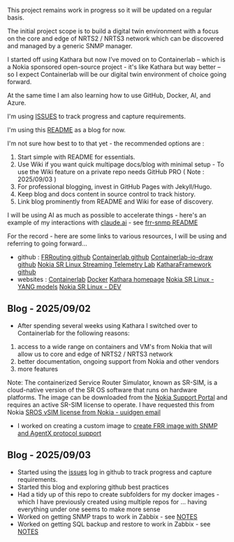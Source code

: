 This project remains work in progress so it will be updated on a regular basis.

The initial project scope is to build a digital twin environment with a focus on the core and edge of NRTS2 / NRTS3 network which can be discovered and managed by a generic SNMP manager.

I started off using Kathara but now I’ve moved on to Containerlab – which is a Nokia sponsored open-source project - it's like Kathara but way better – so I expect Containerlab will be our digital twin environment of choice going forward.

At the same time I am also learning how to use GitHub, Docker, AI, and Azure.

I'm using [ISSUES](https://github.com/mmorrow24work/digital-twin-containerlab/issues) to track progress and capture requirements.

I'm using this [README](https://github.com/mmorrow24work/digital-twin-containerlab/blob/main/README.md) as a blog for now. 

I'm not sure how best to to that yet - the recommended options are :

1. Start simple with README for essentials.
1. Use Wiki if you want quick multipage docs/blog with minimal setup - To use the Wiki feature on a private repo needs GitHub PRO ( Note : 2025/09/03 ) 
1. For professional blogging, invest in GitHub Pages with Jekyll/Hugo.
1. Keep blog and docs content in source control to track history.
1. Link blog prominently from README and Wiki for ease of discovery.

I will be using AI as much as possible to accelerate things - here's an example of my interactions with [claude.ai](https://claude.ai/) - see [frr-snmp README](https://github.com/mmorrow24work/digital-twin-containerlab/blob/main/docker_custom_image/frr-snmp/readme.md)

For the record - here are some links to various resources, I will be using and referring to going forward...

* github :
[FRRouting github](https://github.com/FRRouting)
[Containerlab github](https://github.com/srl-labs/containerlab)
[Containerlab-io-draw github](https://github.com/srl-labs/clab-io-draw)
[Nokia SR Linux Streaming Telemetry Lab](https://github.com/srl-labs/srl-telemetry-lab)
[KatharaFramework github](https://github.com/KatharaFramework)
* websites :
[Containerlab](https://containerlab.dev)
[Docker](https://docs.docker.com/)
[Kathara homepage](https://www.kathara.org/)
[Nokia SR Linux - YANG models](https://yang.srlinux.dev)
[Nokia SR Linux - DEV](https://srlinux.dev)

## Blog - 2025/09/02

* After spending several weeks using Kathara I switched over to Containerlab for the following reasons:

1. access to a wide range on containers and VM's from Nokia that will allow us to core and edge of NRTS2 / NRTS3 network
1. better documentation, ongoing support from Nokia and other vendors
1. more features

Note: The containerized Service Router Simulator, known as SR-SIM, is a cloud-native version of the SR OS software that runs on hardware platforms. The image can be downloaded from the [Nokia Support Portal](https://customer.nokia.com/support/s/) and requires an active SR-SIM license to operate. I have requested this from Nokia [SROS vSIM license from Nokia - uuidgen email](https://github.com/mmorrow24work/digital-twin-containerlab/issues/1)

* I worked on creating a custom image to [create FRR image with SNMP and AgentX protocol support](https://github.com/mmorrow24work/digital-twin-containerlab/blob/main/frr-snmp.md)

## Blog - 2025/09/03

* Started using the [issues](https://github.com/mmorrow24work/digital-twin-containerlab/issues) log in github to track progress and capture requirements.
* Started this blog and exploring github best practices
* Had a tidy up of this repo to create subfolders for my docker images - which I have previously created using multiple repos for ... having everything under one seems to make more sense
* Worked on getting SNMP traps to work in Zabbix - see [NOTES](https://github.com/mmorrow24work/digital-twin-containerlab/blob/main/NOTES.md)
* Worked on getting SQL backup and restore to work in Zabbix - see [NOTES](https://github.com/mmorrow24work/digital-twin-containerlab/blob/main/NOTES.md)
